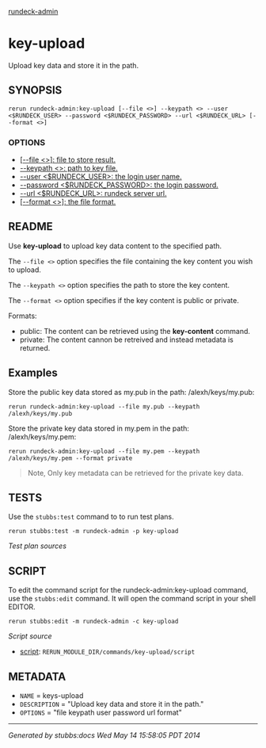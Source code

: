 [rundeck-admin](../../index.html)
# key-upload 

Upload key data and store it in the path.

## SYNOPSIS

    rerun rundeck-admin:key-upload [--file <>] --keypath <> --user <$RUNDECK_USER> --password <$RUNDECK_PASSWORD> --url <$RUNDECK_URL> [--format <>]

### OPTIONS

* [   [--file <>]: file to store result.](../../options/file/index.html)
* [    --keypath <>: path to key file.](../../options/keypath/index.html)
* [    --user <$RUNDECK_USER>: the login user name.](../../options/user/index.html)
* [    --password <$RUNDECK_PASSWORD>: the login password.](../../options/password/index.html)
* [    --url <$RUNDECK_URL>: rundeck server url.](../../options/url/index.html)
* [   [--format <>]: the file format.](../../options/format/index.html)

## README

Use **key-upload** to upload key data content to the specified path.


The `--file <>` option specifies the file containing the key content you wish to upload.

The `--keypath <>` option specifies the path to store the key content.

The `--format <>` option specifies if the key content is public or private.

Formats:

* public: The content can be retrieved using the **key-content** command.
* private: The content cannon be retreived and instead metadata is returned.

Examples
--------

Store the public key data stored as my.pub in the path: /alexh/keys/my.pub:

    rerun rundeck-admin:key-upload --file my.pub --keypath /alexh/keys/my.pub 

Store the private key data stored in my.pem in the path: /alexh/keys/my.pem:

    rerun rundeck-admin:key-upload --file my.pem --keypath /alexh/keys/my.pem --format private

> Note, Only key metadata can be retrieved for the private key data.

## TESTS

Use the `stubbs:test` command to to run test plans.

    rerun stubbs:test -m rundeck-admin -p key-upload

*Test plan sources*



## SCRIPT

To edit the command script for the rundeck-admin:key-upload command, 
use the `stubbs:edit`
command. It will open the command script in your shell EDITOR.

    rerun stubbs:edit -m rundeck-admin -c key-upload

*Script source*

* [script](script.html): `RERUN_MODULE_DIR/commands/key-upload/script`

## METADATA

* `NAME` = keys-upload
* `DESCRIPTION` = "Upload key data and store it in the path."
* `OPTIONS` = "file keypath user password url format"

----

*Generated by stubbs:docs Wed May 14 15:58:05 PDT 2014*

